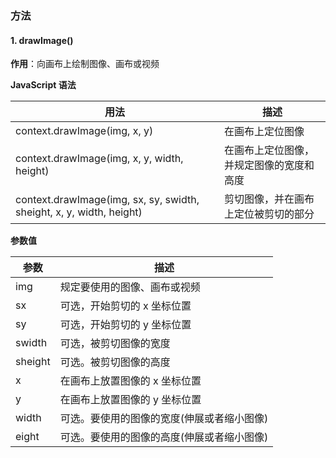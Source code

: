 <!--
 * @Date: 2024-05-30 15:00:17
 * @LastEditTime: 2024-05-30 16:19:25
 * @Description:
 * @FilePath: /tutorial/docs/canvas/图像绘制.md
-->

### 方法

#### 1. drawImage()

**作用**：向画布上绘制图像、画布或视频

**JavaScript 语法**

| 用法                                                                 | 描述                                     |
| -------------------------------------------------------------------- | ---------------------------------------- |
| context.drawImage(img, x, y)                                         | 在画布上定位图像                         |
| context.drawImage(img, x, y, width, height)                          | 在画布上定位图像，并规定图像的宽度和高度 |
| context.drawImage(img, sx, sy, swidth, sheight, x, y, width, height) | 剪切图像，并在画布上定位被剪切的部分     |

**参数值**

| 参数    | 描述                                       |
| ------- | ------------------------------------------ |
| img     | 规定要使用的图像、画布或视频               |
| sx      | 可选，开始剪切的 x 坐标位置                |
| sy      | 可选，开始剪切的 y 坐标位置                |
| swidth  | 可选，被剪切图像的宽度                     |
| sheight | 可选。被剪切图像的高度                     |
| x       | 在画布上放置图像的 x 坐标位置              |
| y       | 在画布上放置图像的 y 坐标位置              |
| width   | 可选。要使用的图像的宽度(伸展或者缩小图像) |
| eight   | 可选。要使用的图像的高度(伸展或者缩小图像) |
